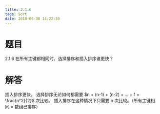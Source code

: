 ```yaml
---
title: 2.1.6
tags: Sort
date: 2018-06-30 14:22:30
---
```


# 题目

2.1.6
在所有主键都相同时，选择排序和插入排序谁更快？

# 解答

插入排序更快。
选择排序无论如何都需要 $n + (n-1) + (n-2) + …  + 1 = \frac{n^2}{2}$ 次比较。
插入排序在这种情况下只需要 n 次比较。（所有主键相同 = 数组已排序）
